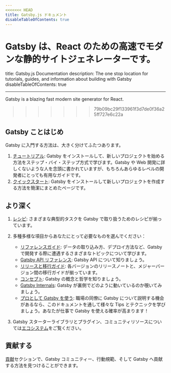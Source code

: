 ```yaml
---
<<<<<<< HEAD
title: Gatsby.js ドキュメント
disableTableOfContents: true
---
```


# Gatsby は、React のための高速でモダンな静的サイトジェネレーターです。

title: Gatsby.js Documentation
description: The one stop location for tutorials, guides, and information about building with Gatsby
disableTableOfContents: true

---

Gatsby is a blazing fast modern site generator for React.

> > > > > > > 79b09bc29f133961f3d7de0f36a25ff727e6c22a

## Gatsby ことはじめ

Gatsby に入門する方法は、大きく分けてふたつあります。

1. [チュートリアル](/tutorial/): Gatsby をインストールして、新しいプロジェクトを始める方法をステップ・バイ・ステップ方式で学びます。Gatsby や Web 開発に詳しくないような人を念頭に書かれていますが、もちろんあらゆるレベルの開発者にとっても有用なガイドです。
2. [クイックスタート](/docs/quick-start): Gatsby をインストールして新しいプロジェクトを作成する方法を簡潔にまとめたページです。

## より深く

1. [レシピ](/docs/recipes/): さまざまな典型的タスクを Gatsby で取り扱うためのレシピが揃っています。
2. 多種多様な項目からあなたにとって必要なものを選んでください：

   - [リファレンスガイド](/docs/guides/): データの取り込み方、デプロイ方法など、Gatsby で開発する際に遭遇するさまざまなトピックについて学びます。
   - [Gatsby API リファレンス](/docs/api-reference/): Gatsby API について知りましょう。
   - [リリースと移行ガイド](/docs/releases-and-migration/): 各バージョンのリリースノートと、メジャーバージョン間の移行ガイドが揃っています。
   - [コンセプト](/docs/conceptual-guide/): Gatsby の概念と哲学を知りましょう。
   - [Gatsby Internals](/docs/gatsby-internals/): Gatsby が裏側でどのように動いているのか覗いてみましょう。
   - [プロとして Gatsby を使う](/docs/using-gatsby-professionally/):
     職場の同僚に Gatsby について説明する機会があるなら、このドキュメントを通して様々な Tips とテクニックを学びましょう。あなたが仕事で Gatsby を使える確率が高まります！

3. Gatsby スターターライブラリとプラグイン、コミュニティリソースについては[エコシステム](/ecosystem/)をご覧ください。

## 貢献する

[貢献](/contributing/)セクションで、Gatsby コミュニティー、行動規範、そして Gatsby へ貢献する方法を見つけることができます。

<EmailCaptureForm signupMessage="最新のTipsやトリックについて知りたいですか？私たちのニュースレターを購読しましょう！" />
